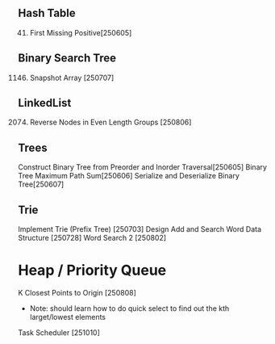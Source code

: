 ## Hash Table

41. First Missing Positive[250605]

## Binary Search Tree

1146. Snapshot Array [250707]

## LinkedList

2074. Reverse Nodes in Even Length Groups [250806]

## Trees

Construct Binary Tree from Preorder and Inorder Traversal[250605]
Binary Tree Maximum Path Sum[250606]
Serialize and Deserialize Binary Tree[250607]

## Trie

Implement Trie (Prefix Tree) [250703]
Design Add and Search Word Data Structure [250728]
Word Search 2 [250802]

# Heap / Priority Queue

K Closest Points to Origin [250808]

-   Note: should learn how to do quick select to find out the kth larget/lowest elements

Task Scheduler [251010]
